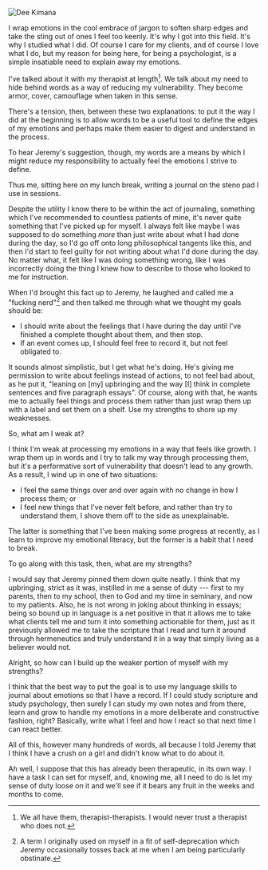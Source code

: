 ---
---

![Dee Kimana](/raw-full.jpg)

I wrap emotions in the cool embrace of jargon to soften sharp edges and take the sting out of ones I feel too keenly. It's why I got into this field. It's why I studied what I did. Of course I care for my clients, and of course I love what I do, but my reason for being here, for being a psychologist, is a simple insatiable need to explain away my emotions.

I've talked about it with my therapist at length[^therapist]. We talk about my need to hide behind words as a way of reducing my vulnerability. They become armor, cover, camouflage when taken in this sense.

There's a tension, then, between these two explanations: to put it the way I did at the beginning is to allow words to be a useful tool to define the edges of my emotions and perhaps make them easier to digest and understand in the process.

To hear Jeremy's suggestion, though, my words are a means by which I might reduce my responsibility to actually feel the emotions I strive to define.

Thus me, sitting here on my lunch break, writing a journal on the steno pad I use in sessions.

Despite the utility I know there to be within the act of journaling, something which I've recommended to countless patients of mine, it's never quite something that I've picked up for myself. I always felt like maybe I was supposed to do something *more* than just write about what I had done during the day, so I'd go off onto long philosophical tangents like this, and then I'd start to feel guilty for not writing about what I'd done during the day. No matter what, it felt like I was doing something wrong, like I was incorrectly doing the thing I knew how to describe to those who looked to me for instruction.

When I'd brought this fact up to Jeremy, he laughed and called me a "fucking nerd"[^fuckingnerd] and then talked me through what we thought my goals should be:

* I should write about the feelings that I have during the day until I've finished a complete thought about them, and then stop.
* If an event comes up, I should feel free to record it, but not feel obligated to.

It sounds almost simplistic, but I get what he's doing. He's giving me permission to write about feelings instead of actions, to not feel bad about, as he put it, "leaning on \[my\] upbringing and the way \[I\] think in complete sentences and five paragraph essays". Of course, along with that, he wants me to actually feel things and process them rather than just wrap them up with a label and set them on a shelf. Use my strengths to shore up my weaknesses.

So, what am I weak at?

I think I'm weak at processing my emotions in a way that feels like growth. I wrap them up in words and I try to talk my way through processing them, but it's a performative sort of vulnerability that doesn't lead to any growth. As a result, I wind up in one of two situations:

* I feel the same things over and over again with no change in how I process them; or
* I feel new things that I've never felt before, and rather than try to understand them, I shove them off to the side as unexplainable.

The latter is something that I've been making some progress at recently, as I learn to improve my emotional literacy, but the former is a habit that I need to break.

To go along with this task, then, what are my strengths?

I would say that Jeremy pinned them down quite neatly. I think that my upbringing, strict as it was, instilled in me a sense of duty --- first to my parents, then to my school, then to God and my time in seminary, and now to my patients. Also, he is not wrong in joking about thinking in essays; being so bound up in language is a net positive in that it allows me to take what clients tell me and turn it into something actionable for them, just as it previously allowed me to take the scripture that I read and turn it around through hermeneutics and truly understand it in a way that simply living as a believer would not.

Alright, so how can I build up the weaker portion of myself with my strengths?

I think that the best way to put the goal is to use my language skills to journal about emotions so that I have a record. If I could study scripture and study psychology, then surely I can study my own notes and from there, learn and grow to handle my emotions in a more deliberate and constructive fashion, right? Basically, write what I feel and how I react so that next time I can react better.

All of this, however many hundreds of words, all because I told Jeremy that I think I have a crush on a girl and didn't know what to do about it.

Ah well, I suppose that this has already been therapeutic, in its own way. I have a task I can set for myself, and, knowing me, all I need to do is let my sense of duty loose on it and we'll see if it bears any fruit in the weeks and months to come.

[^therapist]: We all have them, therapist-therapists. I would never trust a therapist who does not.

[^fuckingnerd]: A term I originally used on myself in a fit of self-deprecation which Jeremy occasionally tosses back at me when I am being particularly obstinate.
